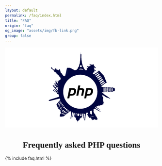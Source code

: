 ```yaml
---
layout: default
permalink: /faq/index.html
title: "FAQ"
origin: "faq"
og_image: "assets/img/fb-link.png"
group: false
---
```

<div style="text-align:center;">
    <img src="/assets/img/fb-link.png" alt="PHP FAQ">
</div>

<h1 style="font-family:Audiowide;text-align:center">Frequently asked PHP questions</h1>

{% include faq.html %}
